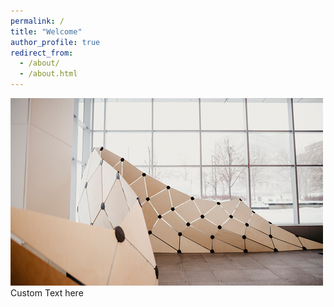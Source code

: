 ```yaml
---
permalink: /
title: "Welcome"
author_profile: true
redirect_from: 
  - /about/
  - /about.html
---
```


<img src='../images/GDP.png'>
<br/>
Custom Text here
